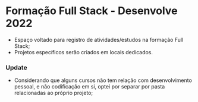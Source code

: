 # Formação Full Stack - Desenvolve 2022
- Espaço voltado para registro de atividades/estudos na formação Full Stack;
- Projetos específicos serão criados em locais dedicados.

### Update
- Considerando que alguns cursos não tem relação com desenvolvimento pessoal, e não codificação em si, optei por separar por pasta relacionadas ao próprio projeto;


